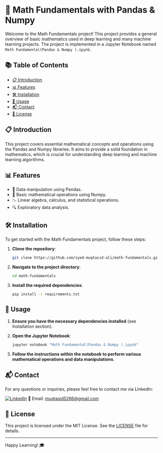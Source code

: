 # 📐 Math Fundamentals with Pandas & Numpy

Welcome to the Math Fundamentals project! This project provides a general overview of basic mathematics used in deep learning and many machine learning projects. The project is implemented in a Jupyter Notebook named `Math Fundamental(Pandas & Numpy ).ipynb`.

## 📚 Table of Contents
- [📋 Introduction](#introduction)
- [📊 Features](#features)
- [🛠️ Installation](#installation)
- [🚀 Usage](#usage)
- [📬 Contact](#contact)
- [📜 License](#license)

## 📋 Introduction
This project covers essential mathematical concepts and operations using the Pandas and Numpy libraries. It aims to provide a solid foundation in mathematics, which is crucial for understanding deep learning and machine learning algorithms.

## 📊 Features
- 📂 Data manipulation using Pandas.
- 📐 Basic mathematical operations using Numpy.
- 📉 Linear algebra, calculus, and statistical operations.
- 🔍 Exploratory data analysis.

## 🛠️ Installation
To get started with the Math Fundamentals project, follow these steps:

1. **Clone the repository**:
    ```sh
    git clone https://github.com/syed-muqtasid-ali/math-fundamentals.git
    ```

2. **Navigate to the project directory**:
    ```sh
    cd math-fundamentals
    ```

3. **Install the required dependencies**:
    ```sh
    pip install -r requirements.txt
    ```

## 🚀 Usage

1. **Ensure you have the necessary dependencies installed** (see Installation section).

2. **Open the Jupyter Notebook**:
    ```sh
    jupyter notebook "Math Fundamental(Pandas & Numpy ).ipynb"
    ```

3. **Follow the instructions within the notebook to perform various mathematical operations and data manipulations**.

## 📬 Contact
For any questions or inquiries, please feel free to contact me via LinkedIn:

[![LinkedIn](https://img.shields.io/badge/LinkedIn-0077B5?style=flat-square&logo=linkedin&logoColor=white)](https://www.linkedin.com/in/syed-muqtasid-ali-91a0a623a/)
📧 Email: [muqtasid5266@gmail.com](mailto:muqtasid5266@gmail.com)
## 📜 License
This project is licensed under the MIT License. See the [LICENSE](LICENSE) file for details.

---

Happy Learning! 🎓

